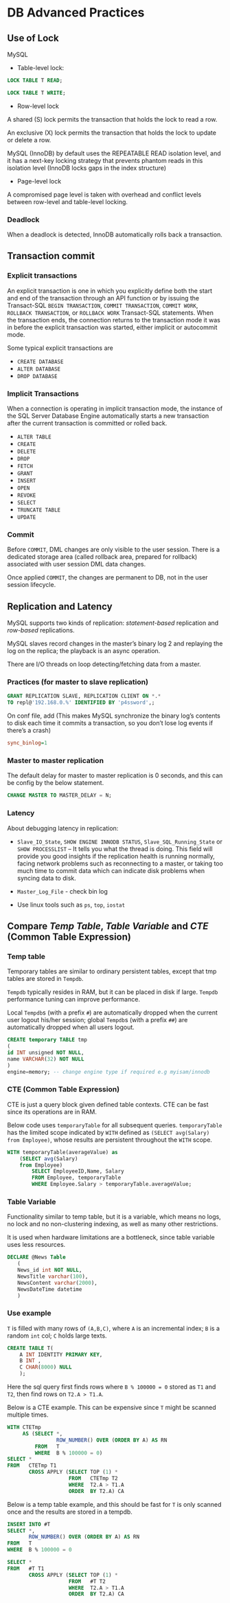 # DB Advanced Practices

## Use of Lock 

MySQL

* Table-level lock: 

```sql
LOCK TABLE T READ;

LOCK TABLE T WRITE;
```

* Row-level lock

A shared (S) lock permits the transaction that holds the lock to read a row.

An exclusive (X) lock permits the transaction that holds the lock to update or delete a row.

MySQL (InnoDB) by default uses the REPEATABLE READ isolation level, and it has a
next-key locking strategy that prevents phantom reads in this isolation level (InnoDB locks gaps in the index structure)

* Page-level lock

A compromised page level is taken with overhead and conflict levels between row-level and table-level locking. 

### Deadlock

When a deadlock is detected, InnoDB automatically rolls back a transaction.

## Transaction commit

### Explicit transactions

An explicit transaction is one in which you explicitly define both the start and end of the transaction through an API function or by issuing the Transact-SQL `BEGIN TRANSACTION`, `COMMIT TRANSACTION`, `COMMIT WORK`, `ROLLBACK TRANSACTION`, or `ROLLBACK WORK` Transact-SQL statements. When the transaction ends, the connection returns to the transaction mode it was in before the explicit transaction was started, either implicit or autocommit mode.

Some typical explicit transactions are 
* `CREATE DATABASE`
* `ALTER DATABASE`
* `DROP DATABASE`

### Implicit Transactions

When a connection is operating in implicit transaction mode, the instance of the SQL Server Database Engine automatically starts a new transaction after the current transaction is committed or rolled back. 

* `ALTER TABLE`
* `CREATE`
* `DELETE`
* `DROP`
* `FETCH`
* `GRANT`
* `INSERT`
* `OPEN`
* `REVOKE`
* `SELECT`
* `TRUNCATE TABLE`
* `UPDATE`

### Commit

Before `COMMIT`, DML changes are only visible to the user session. There is a dedicated storage area (called rollback area, prepared for rollback) associated with user session DML data changes.

Once applied `COMMIT`, the changes are permanent to DB, not in the user session lifecycle.

## Replication and Latency

MySQL supports two kinds of replication: *statement-based* replication and *row-based* replications.

MySQL slaves record changes in the master’s binary log 2 and replaying the log on the replica; the playback is an async operation.

There are I/O threads on loop detecting/fetching data from a master.

### Practices (for master to slave replication)

```sql
GRANT REPLICATION SLAVE, REPLICATION CLIENT ON *.*
TO repl@'192.168.0.%' IDENTIFIED BY 'p4ssword',;
```

On conf file, add (This makes MySQL synchronize the binary log’s contents to disk each time it commits a transaction, so you don’t lose log events if there’s a crash)
```cfg
sync_binlog=1
```

### Master to master replication

The default delay for master to master replication is $0$ seconds, and this can be config by the below statement.
```sql
CHANGE MASTER TO MASTER_DELAY = N;
```

### Latency

About debugging latency in replication:

* `Slave_IO_State`, `SHOW ENGINE INNODB STATUS`, `Slave_SQL_Running_State` or `SHOW PROCESSLIST` – It tells you what the thread is doing. This field will provide you good insights if the replication health is running normally, facing network problems such as reconnecting to a master, or taking too much time to commit data which can indicate disk problems when syncing data to disk.

* `Master_Log_File` - check bin log

* Use linux tools such as `ps`, `top`, `iostat`


## Compare *Temp Table*, *Table Variable* and *CTE* (Common Table Expression)

### Temp table

Temporary tables are similar to ordinary persistent tables, except that tmp tables are stored in `Tempdb`. 

`Tempdb` typically resides in RAM, but it can be placed in disk if large. `Tempdb` performance tuning can improve performance.

Local `Tempdb`s (with a prefix `#`) are automatically dropped when the current user logout his/her session; global `Tempdb`s (with a prefix `##`) are automatically dropped when all users logout. 

```sql
CREATE temporary TABLE tmp
(
id INT unsigned NOT NULL,
name VARCHAR(32) NOT NULL
)
engine=memory; -- change engine type if required e.g myisam/innodb
```

### CTE (Common Table Expression)

CTE is just a query block given defined table contexts. 
CTE can be fast since its operations are in RAM.

Below code uses `temporaryTable` for all subsequent queries. 
`temporaryTable` has the limited scope indicated by `WITH` defined as `(SELECT avg(Salary) from Employee)`, whose results are persistent throughout the `WITH` scope.

```sql
WITH temporaryTable(averageValue) as
    (SELECT avg(Salary)
    from Employee)
        SELECT EmployeeID,Name, Salary 
        FROM Employee, temporaryTable 
        WHERE Employee.Salary > temporaryTable.averageValue;
```

### Table Variable

Functionality similar to temp table, but it is a variable, which means no logs, no lock and no non-clustering indexing, as well as many other restrictions. 

It is used when hardware limitations are a bottleneck, since table variable uses less resources.

```sql
DECLARE @News Table 
　　( 
　　News_id int NOT NULL, 
　　NewsTitle varchar(100), 
　　NewsContent varchar(2000), 
　　NewsDateTime datetime 
　　)
```

### Use example

`T` is filled with many rows of `(A,B,C)`, where `A` is an incremental index; `B` is a random `int` col; `C` holds large texts.
```sql
CREATE TABLE T(
    A INT IDENTITY PRIMARY KEY, 
    B INT , 
    C CHAR(8000) NULL
    );
```

Here the sql query first finds rows where `B % 100000 = 0` stored as `T1` and `T2`, then find rows on `T2.A > T1.A`.

Below is a CTE example. This can be expensive since `T` might be scanned multiple times.
```sql
WITH CTETmp
     AS (SELECT *,
                ROW_NUMBER() OVER (ORDER BY A) AS RN
         FROM   T
         WHERE  B % 100000 = 0)
SELECT *
FROM   CTETmp T1
       CROSS APPLY (SELECT TOP (1) *
                    FROM   CTETmp T2
                    WHERE  T2.A > T1.A
                    ORDER  BY T2.A) CA 
```

Below is a temp table example, and this should be fast for `T` is only scanned once and the results are stored in a tempdb.
```sql
INSERT INTO #T
SELECT *,
       ROW_NUMBER() OVER (ORDER BY A) AS RN
FROM   T
WHERE  B % 100000 = 0

SELECT *
FROM   #T T1
       CROSS APPLY (SELECT TOP (1) *
                    FROM   #T T2
                    WHERE  T2.A > T1.A
                    ORDER  BY T2.A) CA 
```